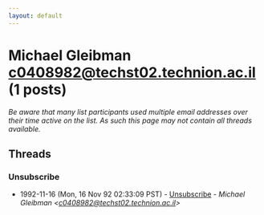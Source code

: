 ```yaml
---
layout: default
---
```


# Michael Gleibman <c0408982@techst02.technion.ac.il> (1 posts)

_Be aware that many list participants used multiple email addresses over their time active on the list. As such this page may not contain all threads available._

## Threads

### Unsubscribe
+ 1992-11-16 (Mon, 16 Nov 92 02:33:09 PST) - [Unsubscribe](/archive/1992/11/d2bc1cdd66c08a204ee46d913da86f706007ce9b0ada8f473157c1efc468b9ce) - _Michael Gleibman \<c0408982@techst02.technion.ac.il\>_

